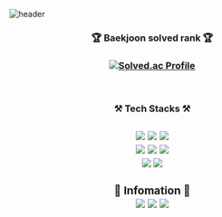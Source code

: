 ![header](https://capsule-render.vercel.app/api?type=waving&color=gradient&customColorList=12,19&height=140&section=header&text=Changmin%20LEE&fontSize=70&fontAlign=70)


<div align="center">
<h3> <b>🏆 Baekjoon solved rank 🏆</b> <h3>

[![Solved.ac Profile](http://mazassumnida.wtf/api/v2/generate_badge?boj=dlckdals0204)](https://solved.ac/dlckdals0204/)
</div><br/>

<div align="center">
    <h3> ⚒️ <b>Tech Stacks<b/> ⚒️ <h3/>
<div/>

<div align="center">
    <img src="https://img.shields.io/badge/Python-3776AB?style=for-the-badge&logo=python&logoColor=black">
    <img src="https://img.shields.io/badge/C-A8B9CC?style=for-the-badge&logo=C&logoColor=black">
    <img src="https://img.shields.io/badge/C++-00599C?style=for-the-badge&logo=C%2B%2B&logoColor=black"> <br>
    <img src="https://img.shields.io/badge/CSS-1572B6?style=for-the-badge&logo=CSS3&logoColor=black"> 
    <img src="https://img.shields.io/badge/MySQL-4479A1?style=for-the-badge&logo=MySQL&logoColor=black">
    <img src="https://img.shields.io/badge/HTML-E34F26?style=for-the-badge&logo=HTML5&logoColor=black"> <br>
    <img src="https://img.shields.io/badge/Jupyter-F37626?style=for-the-badge&logo=Jupyter&logoColor=black"> 
    <img src="https://img.shields.io/badge/Google Colab-F9AB00?style=for-the-badge&logo=Google Colab&logoColor=black">
<div/><br/>

<div align="center">
    📄 <b>Infomation</b> 📄
<div/>

<div align="center">
    <a href="https://github.com/sideotod" target="_blank"><img src="https://img.shields.io/badge/Github-181717?&logo=Github&logoColor=white"/></a>
    <a href="https://sideotod.tistory.com/" target="_blank"><img src="https://img.shields.io/badge/Tistroy-000000?&logo=Tistory&logoColor=white"/></a>    
    <a href="https://sideotod.tistory.com/" target="_blank"><img src="https://img.shields.io/badge/Instagram-E4405F?&logo=Instagram&logoColor=white"/></a>
<div/><br>